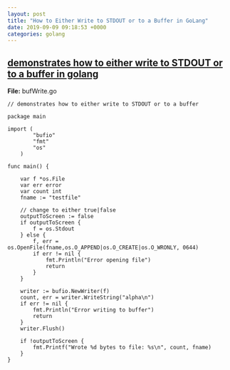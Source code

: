 ```yaml
---
layout: post
title: "How to Either Write to STDOUT or to a Buffer in GoLang"
date: 2019-09-09 09:18:53 +0000
categories: golang
---
```



## [demonstrates how to either write to STDOUT or to a buffer in golang](https://gist.github.com/jftuga/4c8b998ad4c581742f425b92d77765ba)

**File:** bufWrite.go

```
// demonstrates how to either write to STDOUT or to a buffer

package main

import (
        "bufio"
        "fmt"
        "os"
    )

func main() {

    var f *os.File
    var err error
    var count int
    fname := "testfile"

    // change to either true|false
    outputToScreen := false
    if outputToScreen {
        f = os.Stdout
    } else {
        f, err = os.OpenFile(fname,os.O_APPEND|os.O_CREATE|os.O_WRONLY, 0644)
        if err != nil {
            fmt.Println("Error opening file")
            return
        }
    }

    writer := bufio.NewWriter(f)
    count, err = writer.WriteString("alpha\n")
    if err != nil {
        fmt.Println("Error writing to buffer")
        return
    }
    writer.Flush()

    if !outputToScreen {
        fmt.Printf("Wrote %d bytes to file: %s\n", count, fname)
    }
}

```


